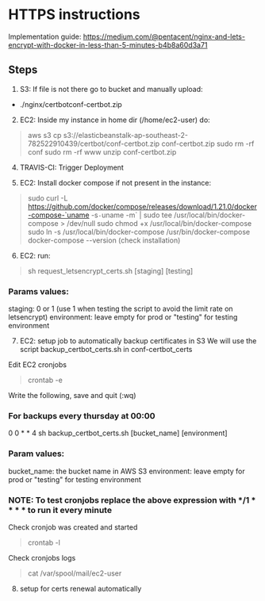 # HTTPS instructions

Implementation guide: https://medium.com/@pentacent/nginx-and-lets-encrypt-with-docker-in-less-than-5-minutes-b4b8a60d3a71

## Steps

1) S3: If file is not there go to bucket and manually upload:
  - ./nginx/certbotconf-certbot.zip

2) EC2: Inside my instance in home dir (/home/ec2-user) do:
> aws s3 cp s3://elasticbeanstalk-ap-southeast-2-782522910439/certbot/conf-certbot.zip conf-certbot.zip 
> sudo rm -rf conf
> sudo rm -rf www
> unzip conf-certbot.zip

4) TRAVIS-CI: Trigger Deployment

5) EC2: Install docker compose if not present in the instance: 
> sudo curl -L https://github.com/docker/compose/releases/download/1.21.0/docker-compose-`uname -s`-`uname -m` | sudo tee /usr/local/bin/docker-compose > /dev/null
> sudo chmod +x /usr/local/bin/docker-compose
> sudo ln -s /usr/local/bin/docker-compose /usr/bin/docker-compose
> docker-compose --version   (check installation)

6) EC2: run: 
>sh request_letsencrypt_certs.sh [staging] [testing]

### Params values:
staging: 0 or 1 (use 1 when testing the script to avoid the limit rate on letsencrypt)
environment: leave empty for prod or "testing" for testing environment

7) EC2: setup job to automatically backup certificates in S3
We will use the script backup_certbot_certs.sh in conf-certbot_certs

Edit EC2 cronjobs
> crontab -e

Write the following, save and quit (:wq)
### For backups every thursday at 00:00
0 0 * * 4 sh backup_certbot_certs.sh [bucket_name] [environment]

### Param values:
bucket_name: the bucket name in AWS S3
environment: leave empty for prod or "testing" for testing environment

### NOTE: To test cronjobs replace the above expression with */1 * * * *  to run it every minute

Check cronjob was created and started
> crontab -l

Check cronjobs logs 
> cat /var/spool/mail/ec2-user

8) setup for certs renewal automatically
